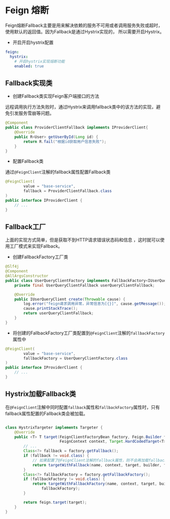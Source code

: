 # Feign 熔断
Feign熔断Fallback主要是用来解决依赖的服务不可用或者调用服务失败或超时，使用默认的返回值。因为Fallback是通过Hystrix实现的， 所以需要开启Hystrix。

- 开启开启hystrix配置
```yaml
feign:
  hystrix:
    # 开启hystrix实现熔断功能
    enabled: true
```

## Fallback实现类

- 创建Fallback类实现Feign客户端接口的方法

远程调用执行方法失败时，通过Hystrix来调用fallback类中的该方法的实现，避免引发服务雪崩等问题。
```java
@Component
public class ProviderClientFallback implements IProviderClient{
    @Override
    public R<User> getUserById(Long id) {
        return R.fail("根据id获取用户信息失败");
    }
}
```

- 配置Fallback类

通过`@FeignClient`注解的fallback属性配置Fallback类
```java
@FeignClient(
        value = "base-service",
        fallback = ProviderClientFallback.class
)
public interface IProviderClient {
    // ...
}
```

## Fallback工厂
上面的实现方式简单，但是获取不到HTTP请求错误状态码和信息 ，这时就可以使用工厂模式来实现Fallback。

- 创建FallbackFactory工厂类
```java
@Slf4j
@Component
@AllArgsConstructor
public class UserQueryClientFactory implements FallbackFactory<IUserQueryClient> {
    private final UserQueryClientFallback userQueryClientFallback;

    @Override
    public IUserQueryClient create(Throwable cause) {
        log.error("feign请求调用异常，异常信息为[{}]", cause.getMessage());
        cause.printStackTrace();
        return userQueryClientFallback;
    }
}
```

- 将创建的FallbackFactory工厂类配置到`@FeignClient`注解的`fallbackFactory`属性中

```java
@FeignClient(
        value = "base-service",
        fallbackFactory = UserQueryClientFactory.class
)
public interface IProviderClient {
    // ...
}
```

## Hystrix加载Fallback类

在`@FeignClient`注解中同时配置`fallback`属性和`fallbackFactory`属性时，只有fallback属性配置的Fallback类会被加载。
```java

class HystrixTargeter implements Targeter {
    @Override
    public <T> T target(FeignClientFactoryBean factory, Feign.Builder feign,
                        FeignContext context, Target.HardCodedTarget<T> target) {
        // ...
        Class<?> fallback = factory.getFallback();
        if (fallback != void.class) {
            // 如果配置了@FeignClient注解的fallback属性，则不会再加载fallbackFactory属性的配置
            return targetWithFallback(name, context, target, builder, fallback);
        }
        Class<?> fallbackFactory = factory.getFallbackFactory();
        if (fallbackFactory != void.class) {
            return targetWithFallbackFactory(name, context, target, builder,
                fallbackFactory);
        }

        return feign.target(target);
    }
}
```
